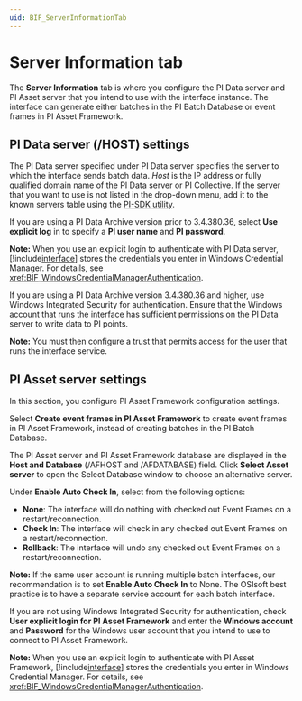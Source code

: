 ```yaml
---
uid: BIF_ServerInformationTab
---
```


# Server Information tab

<!-- Customized for FactoryTalk. Added Windows Authentication xrefs. -->

The **Server Information** tab is where you configure the PI Data server and PI Asset server that you intend to use with the interface instance. The interface can generate either batches in the PI Batch Database or event frames in PI Asset Framework.

## PI Data server (/HOST) settings

The PI Data server specified under PI Data server specifies the server to which the interface sends batch data. _Host_ is the IP address or fully qualified domain name of the PI Data server or PI Collective. If the server that you want to use is not listed in the drop-down menu, add it to the known servers table using the [PI-SDK utility](https://docs.aveva.com/bundle/pi-server-da-admin/page/1022237.html).

If you are using a PI Data Archive version prior to 3.4.380.36, select **Use explicit log** in to specify a **PI user name** and **PI password**.

**Note:** When you use an explicit login to authenticate with PI Data server, [!include[interface](../includes/product-short.md)] stores the credentials you enter in Windows Credential Manager. For details, see <xref:BIF_WindowsCredentialManagerAuthentication>.

If you are using a PI Data Archive version 3.4.380.36 and higher, use Windows Integrated Security for authentication. Ensure that the Windows account that runs the interface has sufficient permissions on the PI Data server to write data to PI points.

**Note:** You must then configure a trust that permits access for the user that runs the interface service.

## PI Asset server settings

In this section, you configure PI Asset Framework configuration settings. 

Select **Create event frames in PI Asset Framework** to create event frames in PI Asset Framework, instead of creating batches in the PI Batch Database. 

The PI Asset server and PI Asset Framework database are displayed in the **Host and Database** (/AFHOST and /AFDATABASE) field. Click **Select Asset server** to open the Select Database window to choose an alternative server. 

<!-- Need to verify if this is in Rockwell

Select the **Enable Batch Interface Element** check box to create a new element that contains the Interface Health Tag information.

Interface Health Tags collect batch statistics for the interface, such items as process time for unirecords or the number of unirecords in a batch.

**Note:** The naming convention used for a Batch Interface Element is *(InterfaceInstanceName)_(InterfaceID)*_BatchStatistics.
        
Click **Select Parent Element** to open a dialog box to search for a parent to host the new element. After locating the parent, select OK to return to the Server Information tab.

**Note:** A Batch Interface Element can be created in a separate Asset Framework database. -->

Under **Enable Auto Check In**, select from the following options:

* **None**: The interface will do nothing with checked out Event Frames on a restart/reconnection.
* **Check In**: The interface will check in any checked out Event Frames on a restart/reconnection.
* **Rollback**: The interface will undo any checked out Event Frames on a restart/reconnection.
        
**Note:** If the same user account is running multiple batch interfaces, our recommendation is to set **Enable Auto Check In** to None. The OSIsoft best practice is to have a separate service account for each batch interface.

If you are not using Windows Integrated Security for authentication, check **User explicit login for PI Asset Framework** and enter the **Windows account** and **Password** for the Windows user account that you intend to use to connect to PI Asset Framework.

**Note:** When you use an explicit login to authenticate with PI Asset Framework, [!include[interface](../includes/product-short.md)] stores the credentials you enter in Windows Credential Manager. For details, see <xref:BIF_WindowsCredentialManagerAuthentication>.
